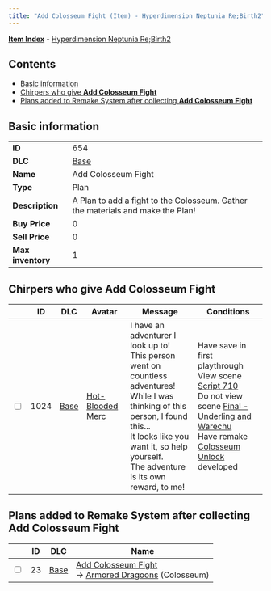 ```yaml
---
title: "Add Colosseum Fight (Item) - Hyperdimension Neptunia Re;Birth2"
---
```


[**Item Index**](/neptunia/rb2/item/index.html) - [Hyperdimension Neptunia Re;Birth2](/neptunia/rb2)

## Contents

- [Basic information](#basic-information)
- [Chirpers who give **Add Colosseum Fight**](#chirpers-who-give-add-colosseum-fight)
- [Plans added to Remake System after collecting **Add Colosseum Fight**](#plans-added-to-remake-system-after-collecting-add-colosseum-fight)

## Basic information

|   |   |
| -- | -- |
| **ID** | 654 |
| **DLC** | [Base](/neptunia/rb2/dlc/0-base.html) |
| **Name** | Add Colosseum Fight |
| **Type** | Plan |
| **Description** | A Plan to add a fight to the Colosseum. Gather the materials and make the Plan! |
| **Buy Price** | 0 |
| **Sell Price** | 0 |
| **Max inventory** | 1 |

## Chirpers who give **Add Colosseum Fight**

|    | ID | DLC | Avatar | Message | Conditions |
| -- | -- | --- | ------ | ------- | ---------- |
| <input type="checkbox" id="rb2-chirper-event-0-1024" class="trackbox" /> | 1024 | [Base](/neptunia/rb2/dlc/0-base.html) | [Hot-Blooded Merc](/neptunia/rb2/avatar/0-143-hot-blooded-merc.html) | I have an adventurer I look up to!<br />This person went on countless adventures!<br />While I was thinking of this person, I found this...<br />It looks like you want it, so help yourself.<br />The adventure is its own reward, to me! | Have save in first playthrough<br />View scene [Script 710](/neptunia/rb2/scene/0-710-script-710.html)<br />Do not view scene [Final - Underling and Warechu](/neptunia/rb2/scene/0-468-final-underling-and-warechu.html)<br />Have remake [Colosseum Unlock](/neptunia/rb2/remake/0-18-colosseum-unlock.html) developed |

## Plans added to Remake System after collecting **Add Colosseum Fight**

|    | ID | DLC | Name |
| -- | -- | --- | ---- |
| <input type="checkbox" id="rb2-remake-0-23" class="trackbox" /> | 23 | [Base](/neptunia/rb2/dlc/0-base.html) | [Add Colosseum Fight](/neptunia/rb2/remake/0-23-add-colosseum-fight.html)<br />→ [Armored Dragoons](/neptunia/rb2/colosseum/0-2062-armored-dragoons.html) (Colosseum) |